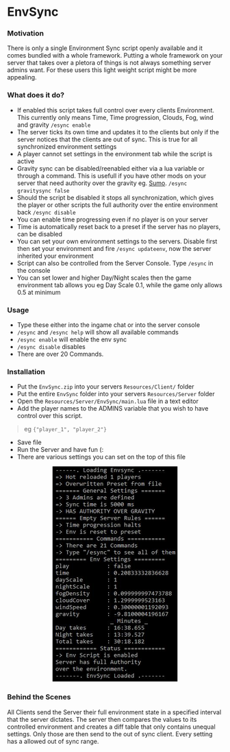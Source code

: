 # EnvSync

### Motivation
There is only a single Environment Sync script openly available and it comes bundled with a whole framework. Putting a whole framework on your server that takes over a pletora of things is not always something server admins want. For these users this light weight script might be more appealing.

### What does it do?
- If enabled this script takes full control over every clients Environment. This currently only means Time, Time progression, Clouds, Fog, wind and gravity `/esync enable`
- The server ticks its own time and updates it to the clients but only if the server notices that the clients are out of sync. This is true for all synchronized environment settings
- A player cannot set settings in the environment tab while the script is active
- Gravity sync can be disabled/reenabled either via a lua variable or through a command. This is usefull if you have other mods on your server that need authority over the gravity eg. [Sumo](https://github.com/SaltySnail/Sumo-BeamMP). `/esync gravitysync false`
- Should the script be disabled it stops all synchronization, which gives the player or other scripts the full authority over the entire environment back `/esync disable`
- You can enable time progressing even if no player is on your server
- Time is automatically reset back to a preset if the server has no players, can be disabled
- You can set your own environment settings to the servers. Disable first then set your environment and fire `/esync updateenv`, now the server inherited your environment
- Script can also be controlled from the Server Console. Type `/esync` in the console
- You can set lower and higher Day/Night scales then the game environment tab allows you eg Day Scale 0.1, while the game only allows 0.5 at minimum

### Usage
- Type these either into the ingame chat or into the server console
- `/esync` and `/esync help` will show all available commands
- `/esync enable` will enable the env sync
- `/esync disable` disables
- There are over 20 Commands.

### Installation
- Put the `EnvSync.zip` into your servers `Resources/Client/` folder
- Put the entire `EnvSync` folder into your servers `Resources/Server` folder
- Open the `Resources/Server/EnvSync/main.lua` file in a text editor
- Add the player names to the ADMINS variable that you wish to have control over this script.
> eg `{"player_1", "player_2"}`
- Save file
- Run the Server and have fun (:
- There are various settings you can set on the top of this file

<p align="center">
    <img src=".art/envsync.jpg" width="292" />
</p>

### Behind the Scenes
All Clients send the Server their full environment state in a specified interval that the server dictates. The server then compares the values to its controlled environment and creates a diff table that only contains unequal settings. Only those are then send to the out of sync client. Every setting has a allowed out of sync range.